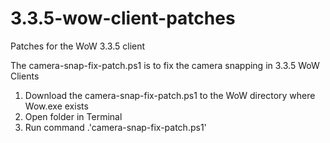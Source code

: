 # 3.3.5-wow-client-patches
Patches for the WoW 3.3.5 client

The camera-snap-fix-patch.ps1 is to fix the camera snapping in 3.3.5 WoW Clients
1. Download the camera-snap-fix-patch.ps1 to the WoW directory where Wow.exe exists
2. Open folder in Terminal
3. Run command .\'camera-snap-fix-patch.ps1'
